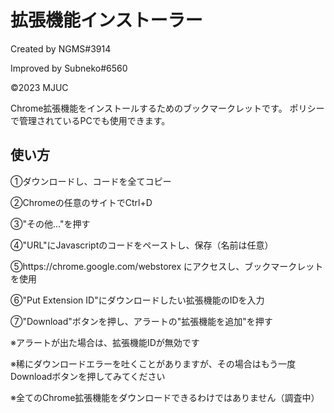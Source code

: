 # 拡張機能インストーラー
Created by NGMS#3914

Improved by Subneko#6560

©2023 MJUC

Chrome拡張機能をインストールするためのブックマークレットです。
ポリシーで管理されているPCでも使用できます。

## 使い方

①ダウンロードし、コードを全てコピー

②Chromeの任意のサイトでCtrl+D

③"その他..."を押す

④"URL"にJavascriptのコードをペーストし、保存（名前は任意）

⑤https://chrome.google.com/webstorex にアクセスし、ブックマークレットを使用

⑥"Put Extension ID"にダウンロードしたい拡張機能のIDを入力

⑦"Download"ボタンを押し、アラートの"拡張機能を追加"を押す 

※アラートが出た場合は、拡張機能IDが無効です

※稀にダウンロードエラーを吐くことがありますが、その場合はもう一度Downloadボタンを押してみてください

※全てのChrome拡張機能をダウンロードできるわけではありません（調査中）
